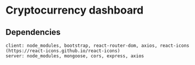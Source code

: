 # Cryptocurrency dashboard

## Dependencies
    client: node_modules, bootstrap, react-router-dom, axios, react-icons (https://react-icons.github.io/react-icons)
    server: node_modules, mongoose, cors, express, axios